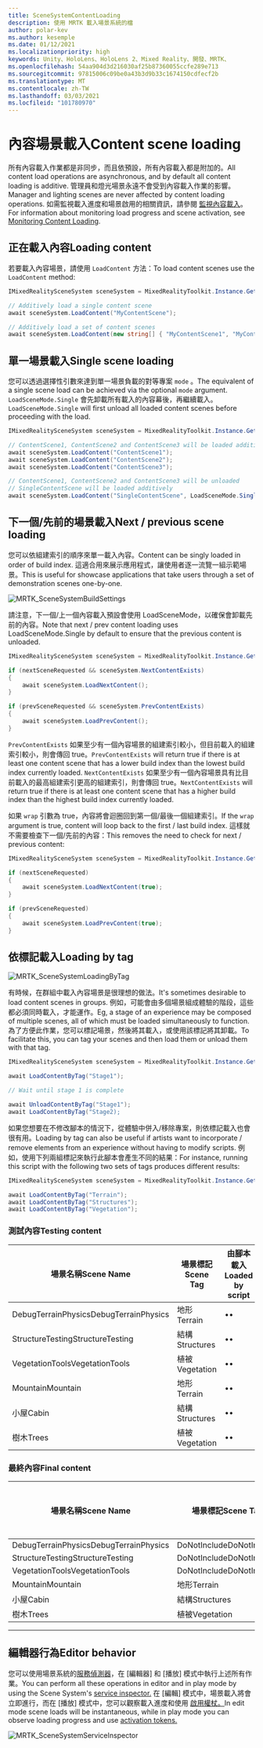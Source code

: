 ```yaml
---
title: SceneSystemContentLoading
description: 使用 MRTK 載入場景系統的檔
author: polar-kev
ms.author: kesemple
ms.date: 01/12/2021
ms.localizationpriority: high
keywords: Unity、HoloLens、HoloLens 2、Mixed Reality、開發、MRTK、
ms.openlocfilehash: 54aa904d3d216030af25b87360055ccfe289e713
ms.sourcegitcommit: 97815006c09be0a43b3d9b33c1674150cdfecf2b
ms.translationtype: MT
ms.contentlocale: zh-TW
ms.lasthandoff: 03/03/2021
ms.locfileid: "101780970"
---
```

# <a name="content-scene-loading"></a><span data-ttu-id="14b7f-104">內容場景載入</span><span class="sxs-lookup"><span data-stu-id="14b7f-104">Content scene loading</span></span>

<span data-ttu-id="14b7f-105">所有內容載入作業都是非同步，而且依預設，所有內容載入都是附加的。</span><span class="sxs-lookup"><span data-stu-id="14b7f-105">All content load operations are asynchronous, and by default all content loading is additive.</span></span> <span data-ttu-id="14b7f-106">管理員和燈光場景永遠不會受到內容載入作業的影響。</span><span class="sxs-lookup"><span data-stu-id="14b7f-106">Manager and lighting scenes are never affected by content loading operations.</span></span> <span data-ttu-id="14b7f-107">如需監視載入進度和場景啟用的相關資訊，請參閱 [監視內容載入](SceneSystemLoadProgress.md)。</span><span class="sxs-lookup"><span data-stu-id="14b7f-107">For information about monitoring load progress and scene activation, see [Monitoring Content Loading](SceneSystemLoadProgress.md).</span></span>

## <a name="loading-content"></a><span data-ttu-id="14b7f-108">正在載入內容</span><span class="sxs-lookup"><span data-stu-id="14b7f-108">Loading content</span></span>

<span data-ttu-id="14b7f-109">若要載入內容場景，請使用 `LoadContent` 方法：</span><span class="sxs-lookup"><span data-stu-id="14b7f-109">To load content scenes use the `LoadContent` method:</span></span>

```c#
IMixedRealitySceneSystem sceneSystem = MixedRealityToolkit.Instance.GetService<IMixedRealitySceneSystem>();

// Additively load a single content scene
await sceneSystem.LoadContent("MyContentScene");

// Additively load a set of content scenes
await sceneSystem.LoadContent(new string[] { "MyContentScene1", "MyContentScene2", "MyContentScene3" });
```

## <a name="single-scene-loading"></a><span data-ttu-id="14b7f-110">單一場景載入</span><span class="sxs-lookup"><span data-stu-id="14b7f-110">Single scene loading</span></span>

<span data-ttu-id="14b7f-111">您可以透過選擇性引數來達到單一場景負載的對等專案 `mode` 。</span><span class="sxs-lookup"><span data-stu-id="14b7f-111">The equivalent of a single scene load can be achieved via the optional `mode` argument.</span></span> <span data-ttu-id="14b7f-112">`LoadSceneMode.Single` 會先卸載所有載入的內容幕後，再繼續載入。</span><span class="sxs-lookup"><span data-stu-id="14b7f-112">`LoadSceneMode.Single` will first unload all loaded content scenes before proceeding with the load.</span></span>

```c#
IMixedRealitySceneSystem sceneSystem = MixedRealityToolkit.Instance.GetService<IMixedRealitySceneSystem>();

// ContentScene1, ContentScene2 and ContentScene3 will be loaded additively
await sceneSystem.LoadContent("ContentScene1");
await sceneSystem.LoadContent("ContentScene2");
await sceneSystem.LoadContent("ContentScene3");

// ContentScene1, ContentScene2 and ContentScene3 will be unloaded
// SingleContentScene will be loaded additively
await sceneSystem.LoadContent("SingleContentScene", LoadSceneMode.Single);
```

## <a name="next--previous-scene-loading"></a><span data-ttu-id="14b7f-113">下一個/先前的場景載入</span><span class="sxs-lookup"><span data-stu-id="14b7f-113">Next / previous scene loading</span></span>

<span data-ttu-id="14b7f-114">您可以依組建索引的順序來單一載入內容。</span><span class="sxs-lookup"><span data-stu-id="14b7f-114">Content can be singly loaded in order of build index.</span></span> <span data-ttu-id="14b7f-115">這適合用來展示應用程式，讓使用者逐一流覽一組示範場景。</span><span class="sxs-lookup"><span data-stu-id="14b7f-115">This is useful for showcase applications that take users through a set of demonstration scenes one-by-one.</span></span>

![MRTK_SceneSystemBuildSettings](../Images/SceneSystem/MRTK_SceneSystemBuildSettings.png)

<span data-ttu-id="14b7f-117">請注意，下一個/上一個內容載入預設會使用 LoadSceneMode，以確保會卸載先前的內容。</span><span class="sxs-lookup"><span data-stu-id="14b7f-117">Note that next / prev content loading uses LoadSceneMode.Single by default to ensure that the previous content is unloaded.</span></span>

```c#
IMixedRealitySceneSystem sceneSystem = MixedRealityToolkit.Instance.GetService<IMixedRealitySceneSystem>();

if (nextSceneRequested && sceneSystem.NextContentExists)
{
    await sceneSystem.LoadNextContent();
}

if (prevSceneRequested && sceneSystem.PrevContentExists)
{
    await sceneSystem.LoadPrevContent();
}
```

<span data-ttu-id="14b7f-118">`PrevContentExists` 如果至少有一個內容場景的組建索引較小，但目前載入的組建索引較小，則會傳回 true。</span><span class="sxs-lookup"><span data-stu-id="14b7f-118">`PrevContentExists` will return true if there is at least one content scene that has a lower build index than the lowest build index currently loaded.</span></span> <span data-ttu-id="14b7f-119">`NextContentExists` 如果至少有一個內容場景具有比目前載入的最高組建索引更高的組建索引，則會傳回 true。</span><span class="sxs-lookup"><span data-stu-id="14b7f-119">`NextContentExists` will return true if there is at least one content scene that has a higher build index than the highest build index currently loaded.</span></span>

<span data-ttu-id="14b7f-120">如果 `wrap` 引數為 true，內容將會迴圈回到第一個/最後一個組建索引。</span><span class="sxs-lookup"><span data-stu-id="14b7f-120">If the `wrap` argument is true, content will loop back to the first / last build index.</span></span> <span data-ttu-id="14b7f-121">這樣就不需要檢查下一個/先前的內容：</span><span class="sxs-lookup"><span data-stu-id="14b7f-121">This removes the need to check for next / previous content:</span></span>

```c#
IMixedRealitySceneSystem sceneSystem = MixedRealityToolkit.Instance.GetService<IMixedRealitySceneSystem>();

if (nextSceneRequested)
{
    await sceneSystem.LoadNextContent(true);
}

if (prevSceneRequested)
{
    await sceneSystem.LoadPrevContent(true);
}
```

## <a name="loading-by-tag"></a><span data-ttu-id="14b7f-122">依標記載入</span><span class="sxs-lookup"><span data-stu-id="14b7f-122">Loading by tag</span></span>

![MRTK_SceneSystemLoadingByTag](../Images/SceneSystem/MRTK_SceneSystemLoadingByTag.png)

<span data-ttu-id="14b7f-124">有時候，在群組中載入內容場景是很理想的做法。</span><span class="sxs-lookup"><span data-stu-id="14b7f-124">It's sometimes desirable to load content scenes in groups.</span></span> <span data-ttu-id="14b7f-125">例如，可能會由多個場景組成體驗的階段，這些都必須同時載入，才能運作。</span><span class="sxs-lookup"><span data-stu-id="14b7f-125">Eg, a stage of an experience may be composed of multiple scenes, all of which must be loaded simultaneously to function.</span></span> <span data-ttu-id="14b7f-126">為了方便此作業，您可以標記場景，然後將其載入，或使用該標記將其卸載。</span><span class="sxs-lookup"><span data-stu-id="14b7f-126">To facilitate this, you can tag your scenes and then load them or unload them with that tag.</span></span>

```c#
IMixedRealitySceneSystem sceneSystem = MixedRealityToolkit.Instance.GetService<IMixedRealitySceneSystem>();

await LoadContentByTag("Stage1");

// Wait until stage 1 is complete

await UnloadContentByTag("Stage1");
await LoadContentByTag("Stage2);
```

<span data-ttu-id="14b7f-127">如果您想要在不修改腳本的情況下，從體驗中併入/移除專案，則依標記載入也會很有用。</span><span class="sxs-lookup"><span data-stu-id="14b7f-127">Loading by tag can also be useful if artists want to incorporate / remove elements from an experience without having to modify scripts.</span></span> <span data-ttu-id="14b7f-128">例如，使用下列兩組標記來執行此腳本會產生不同的結果：</span><span class="sxs-lookup"><span data-stu-id="14b7f-128">For instance, running this script with the following two sets of tags produces different results:</span></span>

```c#
IMixedRealitySceneSystem sceneSystem = MixedRealityToolkit.Instance.GetService<IMixedRealitySceneSystem>();

await LoadContentByTag("Terrain");
await LoadContentByTag("Structures");
await LoadContentByTag("Vegetation");
```

### <a name="testing-content"></a><span data-ttu-id="14b7f-129">測試內容</span><span class="sxs-lookup"><span data-stu-id="14b7f-129">Testing content</span></span>

<span data-ttu-id="14b7f-130">場景名稱</span><span class="sxs-lookup"><span data-stu-id="14b7f-130">Scene Name</span></span> | <span data-ttu-id="14b7f-131">場景標記</span><span class="sxs-lookup"><span data-stu-id="14b7f-131">Scene Tag</span></span> | <span data-ttu-id="14b7f-132">由腳本載入</span><span class="sxs-lookup"><span data-stu-id="14b7f-132">Loaded by script</span></span>
---|---|---
<span data-ttu-id="14b7f-133">DebugTerrainPhysics</span><span class="sxs-lookup"><span data-stu-id="14b7f-133">DebugTerrainPhysics</span></span> | <span data-ttu-id="14b7f-134">地形</span><span class="sxs-lookup"><span data-stu-id="14b7f-134">Terrain</span></span> | <span data-ttu-id="14b7f-135">•</span><span class="sxs-lookup"><span data-stu-id="14b7f-135">•</span></span>
<span data-ttu-id="14b7f-136">StructureTesting</span><span class="sxs-lookup"><span data-stu-id="14b7f-136">StructureTesting</span></span> | <span data-ttu-id="14b7f-137">結構</span><span class="sxs-lookup"><span data-stu-id="14b7f-137">Structures</span></span> | <span data-ttu-id="14b7f-138">•</span><span class="sxs-lookup"><span data-stu-id="14b7f-138">•</span></span>
<span data-ttu-id="14b7f-139">VegetationTools</span><span class="sxs-lookup"><span data-stu-id="14b7f-139">VegetationTools</span></span> | <span data-ttu-id="14b7f-140">植被</span><span class="sxs-lookup"><span data-stu-id="14b7f-140">Vegetation</span></span> | <span data-ttu-id="14b7f-141">•</span><span class="sxs-lookup"><span data-stu-id="14b7f-141">•</span></span>
<span data-ttu-id="14b7f-142">Mountain</span><span class="sxs-lookup"><span data-stu-id="14b7f-142">Mountain</span></span> | <span data-ttu-id="14b7f-143">地形</span><span class="sxs-lookup"><span data-stu-id="14b7f-143">Terrain</span></span> | <span data-ttu-id="14b7f-144">•</span><span class="sxs-lookup"><span data-stu-id="14b7f-144">•</span></span>
<span data-ttu-id="14b7f-145">小屋</span><span class="sxs-lookup"><span data-stu-id="14b7f-145">Cabin</span></span> | <span data-ttu-id="14b7f-146">結構</span><span class="sxs-lookup"><span data-stu-id="14b7f-146">Structures</span></span> | <span data-ttu-id="14b7f-147">•</span><span class="sxs-lookup"><span data-stu-id="14b7f-147">•</span></span>
<span data-ttu-id="14b7f-148">樹木</span><span class="sxs-lookup"><span data-stu-id="14b7f-148">Trees</span></span> | <span data-ttu-id="14b7f-149">植被</span><span class="sxs-lookup"><span data-stu-id="14b7f-149">Vegetation</span></span> | <span data-ttu-id="14b7f-150">•</span><span class="sxs-lookup"><span data-stu-id="14b7f-150">•</span></span>

### <a name="final-content"></a><span data-ttu-id="14b7f-151">最終內容</span><span class="sxs-lookup"><span data-stu-id="14b7f-151">Final content</span></span>

<span data-ttu-id="14b7f-152">場景名稱</span><span class="sxs-lookup"><span data-stu-id="14b7f-152">Scene Name</span></span> | <span data-ttu-id="14b7f-153">場景標記</span><span class="sxs-lookup"><span data-stu-id="14b7f-153">Scene Tag</span></span> | <span data-ttu-id="14b7f-154">由腳本載入</span><span class="sxs-lookup"><span data-stu-id="14b7f-154">Loaded by script</span></span>
---|---|---
<span data-ttu-id="14b7f-155">DebugTerrainPhysics</span><span class="sxs-lookup"><span data-stu-id="14b7f-155">DebugTerrainPhysics</span></span> | <span data-ttu-id="14b7f-156">DoNotInclude</span><span class="sxs-lookup"><span data-stu-id="14b7f-156">DoNotInclude</span></span> |
<span data-ttu-id="14b7f-157">StructureTesting</span><span class="sxs-lookup"><span data-stu-id="14b7f-157">StructureTesting</span></span> | <span data-ttu-id="14b7f-158">DoNotInclude</span><span class="sxs-lookup"><span data-stu-id="14b7f-158">DoNotInclude</span></span> |
<span data-ttu-id="14b7f-159">VegetationTools</span><span class="sxs-lookup"><span data-stu-id="14b7f-159">VegetationTools</span></span> | <span data-ttu-id="14b7f-160">DoNotInclude</span><span class="sxs-lookup"><span data-stu-id="14b7f-160">DoNotInclude</span></span> |
<span data-ttu-id="14b7f-161">Mountain</span><span class="sxs-lookup"><span data-stu-id="14b7f-161">Mountain</span></span> | <span data-ttu-id="14b7f-162">地形</span><span class="sxs-lookup"><span data-stu-id="14b7f-162">Terrain</span></span> | <span data-ttu-id="14b7f-163">•</span><span class="sxs-lookup"><span data-stu-id="14b7f-163">•</span></span>
<span data-ttu-id="14b7f-164">小屋</span><span class="sxs-lookup"><span data-stu-id="14b7f-164">Cabin</span></span> | <span data-ttu-id="14b7f-165">結構</span><span class="sxs-lookup"><span data-stu-id="14b7f-165">Structures</span></span> | <span data-ttu-id="14b7f-166">•</span><span class="sxs-lookup"><span data-stu-id="14b7f-166">•</span></span>
<span data-ttu-id="14b7f-167">樹木</span><span class="sxs-lookup"><span data-stu-id="14b7f-167">Trees</span></span> | <span data-ttu-id="14b7f-168">植被</span><span class="sxs-lookup"><span data-stu-id="14b7f-168">Vegetation</span></span> | <span data-ttu-id="14b7f-169">•</span><span class="sxs-lookup"><span data-stu-id="14b7f-169">•</span></span>

---

## <a name="editor-behavior"></a><span data-ttu-id="14b7f-170">編輯器行為</span><span class="sxs-lookup"><span data-stu-id="14b7f-170">Editor behavior</span></span>

<span data-ttu-id="14b7f-171">您可以使用場景系統的[服務偵測器](../../out-of-scope/MixedRealityConfigurationGuide.md#editor-utilities)，在 [編輯器] 和 [播放] 模式中執行上述所有作業。</span><span class="sxs-lookup"><span data-stu-id="14b7f-171">You can perform all these operations in editor and in play mode by using the Scene System's [service inspector.](../../out-of-scope/MixedRealityConfigurationGuide.md#editor-utilities)</span></span> <span data-ttu-id="14b7f-172">在 [編輯] 模式中，場景載入將會立即進行，而在 [播放] 模式中，您可以觀察載入進度和使用 [啟用權杖。](SceneSystemLoadProgress.md)</span><span class="sxs-lookup"><span data-stu-id="14b7f-172">In edit mode scene loads will be instantaneous, while in play mode you can observe loading progress and use [activation tokens.](SceneSystemLoadProgress.md)</span></span>

![MRTK_SceneSystemServiceInspector](../Images/SceneSystem/MRTK_SceneSystemServiceInspector.PNG)
